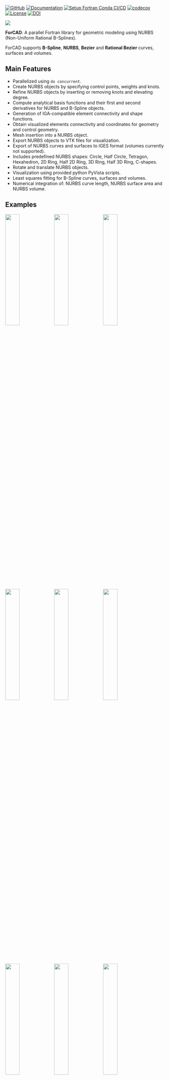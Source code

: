 [![GitHub](https://img.shields.io/badge/GitHub-ForCAD-blue.svg?style=social&logo=github)](https://github.com/gha3mi/forcad)
[![Documentation](https://img.shields.io/badge/ford-Documentation%20-blueviolet.svg)](https://gha3mi.github.io/forcad/)
[![Setup Fortran Conda CI/CD](https://github.com/gha3mi/forcad/actions/workflows/CI-CD.yml/badge.svg?branch=main)](https://github.com/gha3mi/forcad/actions/workflows/CI-CD.yml)
[![codecov](https://codecov.io/gh/gha3mi/forcad/branch/main/graph/badge.svg?token=N69NG6C86I)](https://codecov.io/gh/gha3mi/forcad)
[![License](https://img.shields.io/github/license/gha3mi/forcad?color=green)](https://github.com/gha3mi/forcad/blob/main/LICENSE)
[![DOI](https://zenodo.org/badge/778032800.svg)](https://zenodo.org/doi/10.5281/zenodo.10904447)

![](logo/logo.png)

**ForCAD**: A parallel Fortran library for geometric modeling using NURBS (Non-Uniform Rational B-Splines).

ForCAD supports **B-Spline**, **NURBS**, **Bezier** and **Rational Bezier** curves, surfaces and volumes.

## Main Features

- Parallelized using `do concurrent`.
- Create NURBS objects by specifying control points, weights and knots.
- Refine NURBS objects by inserting or removing knots and elevating degree.
- Compute analytical basis functions and their first and second derivatives for NURBS and B-Spline objects.
- Generation of IGA-compatible element connectivity and shape functions.
- Obtain visualized elements connectivity and coordinates for geometry and control geometry.
- Mesh insertion into a NURBS object.
- Export NURBS objects to VTK files for visualization.
- Export of NURBS curves and surfaces to IGES format (volumes currently not supported).
- Includes predefined NURBS shapes: Circle, Half Circle, Tetragon, Hexahedron, 2D Ring, Half 2D Ring, 3D Ring, Half 3D Ring, C-shapes.
- Rotate and translate NURBS objects.
- Visualization using provided python PyVista scripts.
- Least squares fitting for B-Spline curves, surfaces and volumes.
- Numerical integration of: NURBS curve length, NURBS surface area and NURBS volume.

## Examples

<img src="https://github.com/gha3mi/forcad/raw/main/vtk/1.png" width="30%"> <img src="https://github.com/gha3mi/forcad/raw/main/vtk/2.png" width="30%"> <img src="https://github.com/gha3mi/forcad/raw/main/vtk/3.png" width="30%">

<img src="https://github.com/gha3mi/forcad/raw/main/vtk/4.png" width="30%"> <img src="https://github.com/gha3mi/forcad/raw/main/vtk/5.png" width="30%"> <img src="https://github.com/gha3mi/forcad/raw/main/vtk/6.png" width="30%">

<img src="https://github.com/gha3mi/forcad/raw/main/ppm/example_ppm1.png" width="30%"> <img src="https://github.com/gha3mi/forcad/raw/main/ppm/example_ppm2.png" width="30%"> <img src="https://github.com/gha3mi/forcad/raw/main/ppm/example_ppm3.png" width="30%">

## Installation

### Requirements

* A Fortran compiler, such as:

  * [GNU Fortran (`gfortran`)](https://gcc.gnu.org/fortran/)
  * [Intel Fortran Compiler (`ifx`)](https://www.intel.com/content/www/us/en/developer/tools/oneapi/hpc-toolkit.html)
  * [NVIDIA HPC SDK Fortran Compiler (`nvfortran`)](https://developer.nvidia.com/hpc-sdk)
  * [LLVM Flang (`flang`)](https://flang.llvm.org/)

  **Note:** Latest compiler versions are required to ensure compatibility.

* [Fortran Package Manager (`fpm`)](https://fpm.fortran-lang.org/)

* Optional visualization tools:

  * [PyVista](https://pyvista.org/) (recommended)
  * [ParaView](https://www.paraview.org/)


### Clone the repository

Clone the ForCAD repository from GitHub:

```shell
git clone https://github.com/gha3mi/forcad.git
cd forcad
```

### Install PyVista (Optional)

To install PyVista, run the following command:

```shell
pip install pyvista
```

### Running Examples with fpm

```shell
fpm run --example <file name excluding the .f90 extension> --compiler gfortran --profile release --flag "-ftree-parallelize-loops=8 -march=native"
```
After executing the examples, `.vtk` files will be generated in the `vtk` directory. To visualize these files, a `show()` method is provided which utilizes PyVista. Alternatively, other visualization tools like ParaView can also be used.

### Using ForCAD as a fpm Dependency

If you want to use ForCAD as a dependency in your own fpm project,
you can easily include it by adding the following line to your `fpm.toml` file:

```toml
[dependencies]
forcad = {git="https://github.com/gha3mi/forcad.git"}
```

### Do Concurrent Support

Compiler flags for enabling `do concurrent` parallelism:

| Compiler    | Flag(s)                                     |
| ----------- | ------------------------------------------- |
| `gfortran`  | `-fopenmp -ftree-parallelize-loops=n`       |
| `ifx`       | `-qopenmp -fopenmp-target-do-concurrent`    |
| `nvfortran` | `-stdpar=multicore,gpu -Minfo=stdpar,accel` |
| `flang-new` | ?                                           |
| `lfortran`  | ?                                           |

Compiler flags can be passed to fpm using the `--flag` option, for example:

```shell
fpm build --flag "-stdpar=multicore,gpu -Minfo=stdpar,accel"
```

Alternatively, flags can be added to a `fpm.rsp` file in the root directory of the project.

### Precision Configuration

The library uses **double precision** (`real64`) by default for all real-valued computations. To change the precision, you can define one of the following preprocessor flags during compilation:

| Preprocessor Flag    | Fortran Kind             | Description               |
|----------------------|--------------------------|---------------------------|
| `REAL32`             | `selected_real_kind(6)`  | Single precision          |   
| `REAL64` *(default)* | `selected_real_kind(15)` | Double precision          |
| `REALXDP`            | `selected_real_kind(18)` | Extended double precision |
| `REAL128`            | `selected_real_kind(33)` | Quadruple precision       |

**Note**: The examples `example_ppm1.f90`, `example_ppm2.f90` and `example_ppm3.f90` use the `ForColormap` library, which only supports `REAL64` precision.

#### Example: Building with double precision

```bash
fpm build --profile release --flag "-DREAL64"
```

## CI Status

<!-- STATUS:setup-fortran-conda:START -->
| Compiler   | macos | ubuntu | windows |
|------------|----------------------|----------------------|----------------------|
| `flang-new` | - | fpm ✅  cmake ✅ | fpm ✅  cmake ✅ |
| `gfortran` | fpm ✅  cmake ✅ | fpm ✅  cmake ✅ | fpm ✅  cmake ✅ |
| `ifx` | - | fpm ✅  cmake ✅ | fpm ✅  cmake ❌ |
| `lfortran` | fpm ❌  cmake ❌ | fpm ❌  cmake ❌ | fpm ❌  cmake ❌ |
| `nvfortran` | - | fpm ✅  cmake ✅ | - |
<!-- STATUS:setup-fortran-conda:END -->

This table is automatically generated by the CI workflow using [setup-fortran-conda](https://github.com/gha3mi/setup-fortran-conda).

## API documentation

The most up-to-date API documentation for the master branch is available
[here](https://gha3mi.github.io/forcad/).
To generate the API documentation for ForCAD using
[ford](https://github.com/Fortran-FOSS-Programmers/ford) run the following
command:

```shell
ford README.md
```

## Roadmap

For a detailed roadmap outlining upcoming features and enhancements, please refer to [ROADMAP.md](https://github.com/gha3mi/forcad/blob/main/ROADMAP.md).

## Contributing

To contribute to ForCAD, please review the [CONTRIBUTING.md](https://github.com/gha3mi/forcad/blob/main/CONTRIBUTING.md).

## Citation

If you use ForCAD in your research, please cite it as follows:


```bibtex
@software{seyed_ali_ghasemi_2025_10904447,
  author       = {Ghasemi, S. A.},
  title        = {gha3mi/ForCAD},
  year         = {2025},
  publisher    = {Zenodo},
  doi          = {10.5281/zenodo.10904447},
  url          = {https://doi.org/10.5281/zenodo.10904447}
}
```

## References

- Piegl, L., & Tiller, W. (1995). The NURBS Book. In Monographs in Visual Communications. Springer Berlin Heidelberg. [https://doi.org/10.1007/978-3-642-97385-7](https://doi.org/10.1007/978-3-642-97385-7)

- An Introduction to NURBS. (2001). Elsevier. [https://doi.org/10.1016/b978-1-55860-669-2.x5000-3](https://doi.org/10.1016/b978-1-55860-669-2.x5000-3)

- Sullivan et al., (2019). PyVista: 3D plotting and mesh analysis through a streamlined interface for the Visualization Toolkit (VTK). Journal of Open Source Software, 4(37), 1450, https://doi.org/10.21105/joss.01450

- Ahrens, James, Geveci, Berk, Law, Charles, ParaView: An End-User Tool for Large Data Visualization, Visualization Handbook, Elsevier, 2005, ISBN-13: 9780123875822
